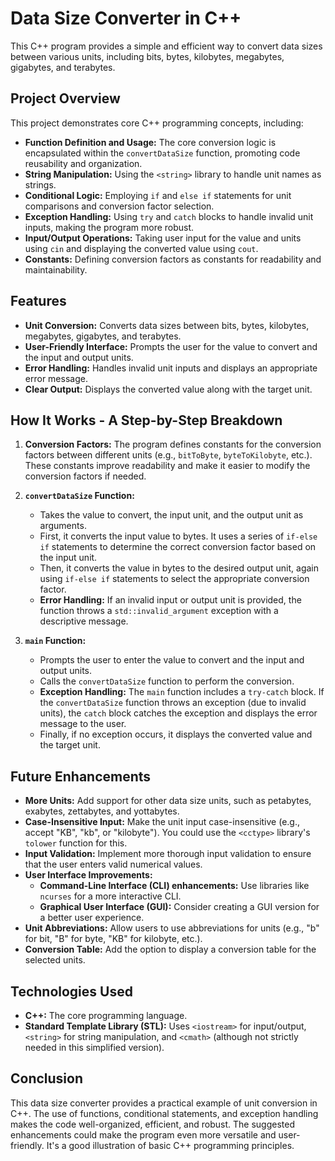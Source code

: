 # Data Size Converter in C++

This C++ program provides a simple and efficient way to convert data sizes between various units, including bits, bytes, kilobytes, megabytes, gigabytes, and terabytes.

## Project Overview

This project demonstrates core C++ programming concepts, including:

*   **Function Definition and Usage:**  The core conversion logic is encapsulated within the `convertDataSize` function, promoting code reusability and organization.
*   **String Manipulation:**  Using the `<string>` library to handle unit names as strings.
*   **Conditional Logic:**  Employing `if` and `else if` statements for unit comparisons and conversion factor selection.
*   **Exception Handling:**  Using `try` and `catch` blocks to handle invalid unit inputs, making the program more robust.
*   **Input/Output Operations:**  Taking user input for the value and units using `cin` and displaying the converted value using `cout`.
*   **Constants:**  Defining conversion factors as constants for readability and maintainability.

## Features

*   **Unit Conversion:** Converts data sizes between bits, bytes, kilobytes, megabytes, gigabytes, and terabytes.
*   **User-Friendly Interface:**  Prompts the user for the value to convert and the input and output units.
*   **Error Handling:**  Handles invalid unit inputs and displays an appropriate error message.
*   **Clear Output:**  Displays the converted value along with the target unit.

## How It Works - A Step-by-Step Breakdown

1.  **Conversion Factors:** The program defines constants for the conversion factors between different units (e.g., `bitToByte`, `byteToKilobyte`, etc.). These constants improve readability and make it easier to modify the conversion factors if needed.

2.  **`convertDataSize` Function:**
    *   Takes the value to convert, the input unit, and the output unit as arguments.
    *   First, it converts the input value to bytes. It uses a series of `if-else if` statements to determine the correct conversion factor based on the input unit.
    *   Then, it converts the value in bytes to the desired output unit, again using `if-else if` statements to select the appropriate conversion factor.
    *   **Error Handling:** If an invalid input or output unit is provided, the function throws a `std::invalid_argument` exception with a descriptive message.

3.  **`main` Function:**
    *   Prompts the user to enter the value to convert and the input and output units.
    *   Calls the `convertDataSize` function to perform the conversion.
    *   **Exception Handling:** The `main` function includes a `try-catch` block. If the `convertDataSize` function throws an exception (due to invalid units), the `catch` block catches the exception and displays the error message to the user.
    *   Finally, if no exception occurs, it displays the converted value and the target unit.

## Future Enhancements

*   **More Units:** Add support for other data size units, such as petabytes, exabytes, zettabytes, and yottabytes.
*   **Case-Insensitive Input:** Make the unit input case-insensitive (e.g., accept "KB", "kb", or "kilobyte").  You could use the `<cctype>` library's `tolower` function for this.
*   **Input Validation:** Implement more thorough input validation to ensure that the user enters valid numerical values.
*   **User Interface Improvements:**
    *   **Command-Line Interface (CLI) enhancements:** Use libraries like `ncurses` for a more interactive CLI.
    *   **Graphical User Interface (GUI):** Consider creating a GUI version for a better user experience.
*   **Unit Abbreviations:** Allow users to use abbreviations for units (e.g., "b" for bit, "B" for byte, "KB" for kilobyte, etc.).
*   **Conversion Table:**  Add the option to display a conversion table for the selected units.

## Technologies Used

*   **C++:** The core programming language.
*   **Standard Template Library (STL):** Uses `<iostream>` for input/output, `<string>` for string manipulation, and `<cmath>` (although not strictly needed in this simplified version).

## Conclusion

This data size converter provides a practical example of unit conversion in C++.  The use of functions, conditional statements, and exception handling makes the code well-organized, efficient, and robust.  The suggested enhancements could make the program even more versatile and user-friendly. It's a good illustration of basic C++ programming principles.
